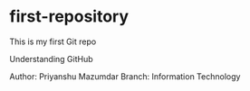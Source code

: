 # first-repository
This is my first Git repo

Understanding GitHub

Author: Priyanshu Mazumdar
Branch: Information Technology
